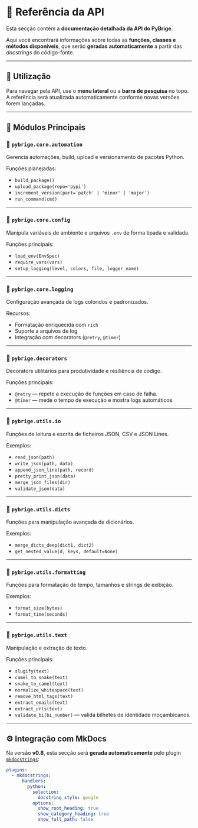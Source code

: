 # 🧩 Referência da API

Esta secção contém a **documentação detalhada da API do PyBrige**.

Aqui você encontrará informações sobre todas as **funções, classes e métodos disponíveis**, que serão **geradas automaticamente** a partir das *docstrings* do código-fonte.

---

## 📘 Utilização

Para navegar pela API, use o **menu lateral** ou a **barra de pesquisa** no topo.  
A referência será atualizada automaticamente conforme novas versões forem lançadas.

---

## 🧠 Módulos Principais

### 🔹 `pybrige.core.automation`
Gerencia automações, build, upload e versionamento de pacotes Python.

Funções planejadas:
- `build_package()`
- `upload_package(repo='pypi')`
- `increment_version(part='patch' | 'minor' | 'major')`
- `run_command(cmd)`

---

### 🔹 `pybrige.core.config`
Manipula variáveis de ambiente e arquivos `.env` de forma tipada e validada.

Funções principais:
- `load_env(EnvSpec)`
- `require_vars(vars)`
- `setup_logging(level, colors, file, logger_name)`

---

### 🔹 `pybrige.core.logging`
Configuração avançada de logs coloridos e padronizados.

Recursos:
- Formatação enriquecida com `rich`
- Suporte a arquivos de log
- Integração com decorators (`@retry`, `@timer`)

---

### 🔹 `pybrige.decorators`
Decorators utilitários para produtividade e resiliência de código.

Funções principais:
- `@retry` — repete a execução de funções em caso de falha.
- `@timer` — mede o tempo de execução e mostra logs automáticos.

---

### 🔹 `pybrige.utils.io`
Funções de leitura e escrita de ficheiros JSON, CSV e JSON Lines.

Exemplos:
- `read_json(path)`
- `write_json(path, data)`
- `append_json_line(path, record)`
- `pretty_print_json(data)`
- `merge_json_files(dir)`
- `validate_json(data)`

---

### 🔹 `pybrige.utils.dicts`
Funções para manipulação avançada de dicionários.

Exemplos:
- `merge_dicts_deep(dict1, dict2)`
- `get_nested_value(d, keys, default=None)`

---

### 🔹 `pybrige.utils.formatting`
Funções para formatação de tempo, tamanhos e strings de exibição.

Exemplos:
- `format_size(bytes)`
- `format_time(seconds)`

---

### 🔹 `pybrige.utils.text`
Manipulação e extração de texto.

Funções principais:
- `slugify(text)`
- `camel_to_snake(text)`
- `snake_to_camel(text)`
- `normalize_whitespace(text)`
- `remove_html_tags(text)`
- `extract_emails(text)`
- `extract_urls(text)`
- `validate_bi(bi_number)` — valida bilhetes de identidade moçambicanos.

---

## ⚙️ Integração com MkDocs

Na versão **v0.8**, esta secção será **gerada automaticamente** pelo plugin [`mkdocstrings`](https://mkdocstrings.github.io/):

```yaml
plugins:
  - mkdocstrings:
      handlers:
        python:
          selection:
            docstring_style: google
          options:
            show_root_heading: true
            show_category_heading: true
            show_full_path: false
